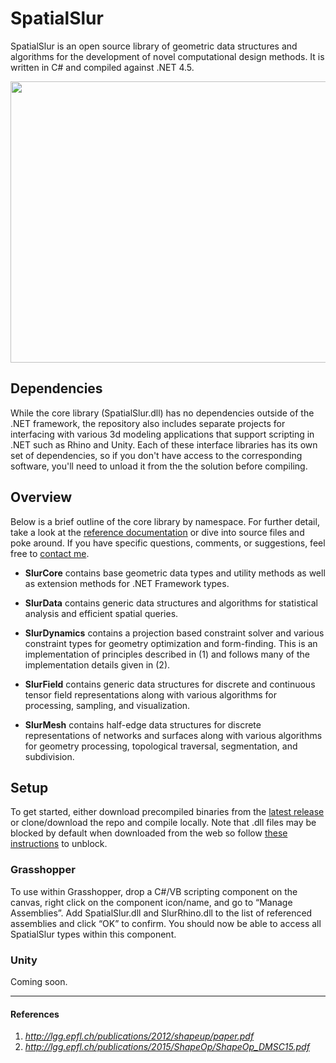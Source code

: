 # SpatialSlur
SpatialSlur is an open source library of geometric data structures and algorithms for the development of novel computational design methods. It is written in C# and compiled against .NET 4.5.

<p align="center">
  <img width="600" height="450" src="https://github.com/daveReeves/SpatialSlur/blob/master/Gallery/170720_Relief_02.gif">
</p>

## Dependencies
While the core library (SpatialSlur.dll) has no dependencies outside of the .NET framework, the repository also includes separate projects for interfacing with various 3d modeling applications that support scripting in .NET such as Rhino and Unity. Each of these interface libraries has its own set of dependencies, so if you don't have access to the corresponding software, you'll need to unload it from the the solution before compiling.

## Overview
Below is a brief outline of the core library by namespace. For further detail, take a look at the [reference documentation](https://github.com/daveReeves/SpatialSlur/tree/master/SpatialSlur/Documentation) or dive into source files and poke around. If you have specific questions, comments, or suggestions, feel free to [contact me](http://spatialslur.com/contact/).

+ __SlurCore__ contains base geometric data types and utility methods as well as extension methods for .NET Framework types.

+ __SlurData__ contains generic data structures and algorithms for statistical analysis and efficient spatial queries.

+ __SlurDynamics__ contains a projection based constraint solver and various constraint types for geometry optimization and form-finding. This is an implementation of principles described in (1) and follows many of the implementation details given in (2).

+ __SlurField__ contains generic data structures for discrete and continuous tensor field representations along with various algorithms for processing, sampling, and visualization.

+ __SlurMesh__ contains half-edge data structures for discrete representations of networks and surfaces along with various algorithms for geometry processing, topological traversal, segmentation, and subdivision.

## Setup
To get started, either download precompiled binaries from the [latest release](https://github.com/daveReeves/SpatialSlur/releases) or clone/download the repo and compile locally. Note that .dll files may be blocked by default when downloaded from the web so follow [these instructions](https://blogs.msdn.microsoft.com/delay/p/unblockingdownloadedfile/) to unblock.

### Grasshopper
To use within Grasshopper, drop a C#/VB scripting component on the canvas, right click on the component icon/name, and go to “Manage Assemblies”. Add SpatialSlur.dll and SlurRhino.dll to the list of referenced assemblies and click “OK” to confirm. You should now be able to access all SpatialSlur types within this component.

### Unity
Coming soon.

___
#### References
1. _<http://lgg.epfl.ch/publications/2012/shapeup/paper.pdf>_
2. _<http://lgg.epfl.ch/publications/2015/ShapeOp/ShapeOp_DMSC15.pdf>_
